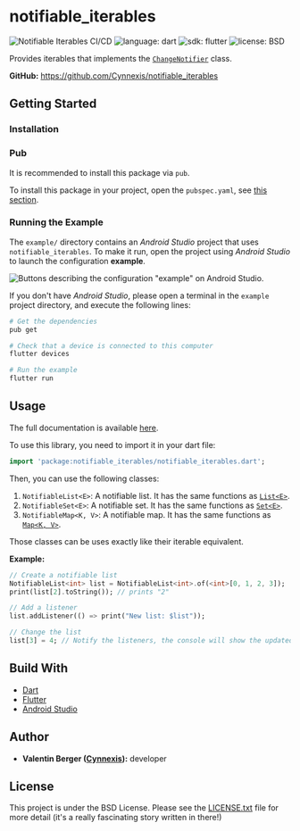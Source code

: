 # notifiable_iterables

![Notifiable Iterables CI/CD](https://github.com/Cynnexis/notifiable_iterables/workflows/Notifiable%20Iterables%20CI/CD/badge.svg) ![language: dart](https://img.shields.io/badge/lang-dart-03599C) ![sdk: flutter](https://img.shields.io/badge/sdk-flutter-45D1FD.svg) ![license: BSD](https://img.shields.io/badge/license-BSD-blue.svg)

Provides iterables that implements the [`ChangeNotifier`](https://api.flutter.dev/flutter/foundation/ChangeNotifier-class.html) class.

**GitHub:** https://github.com/Cynnexis/notifiable_iterables

## Getting Started

### Installation

### Pub

It is recommended to install this package via `pub`.

To install this package in your project, open the `pubspec.yaml`, see [this section](https://pub.dev/packages/notifiable_iterables/install).

### Running the Example

The `example/` directory contains an *Android Studio* project that uses `notifiable_iterables`.
To make it run, open the project using *Android Studio* to launch the configuration **example**.

![Buttons describing the configuration "example" on Android Studio.](https://i.imgur.com/9et70cR.png)

If you don't have *Android Studio*, please open a terminal in the `example` project directory, and execute the following lines:

```bash
# Get the dependencies
pub get

# Check that a device is connected to this computer
flutter devices

# Run the example
flutter run
```

## Usage

The full documentation is available [here](https://pub.dev/documentation/notifiable_iterables/latest/).

To use this library, you need to import it in your dart file:

```dart
import 'package:notifiable_iterables/notifiable_iterables.dart';
```

Then, you can use the following classes:

1. `NotifiableList<E>`: A notifiable list. It has the same functions as [`List<E>`](https://api.flutter.dev/flutter/dart-core/List-class.html).
2. `NotifiableSet<E>`: A notifiable set. It has the same functions as [`Set<E>`](https://api.flutter.dev/flutter/dart-core/Set-class.html).
3. `NotifiableMap<K, V>`: A notifiable map. It has the same functions as [`Map<K, V>`](https://api.flutter.dev/flutter/dart-core/Map-class.html).

Those classes can be uses exactly like their iterable equivalent.

**Example:**

```dart
// Create a notifiable list
NotifiableList<int> list = NotifiableList<int>.of(<int>[0, 1, 2, 3]);
print(list[2].toString()); // prints "2"

// Add a listener
list.addListener(() => print("New list: $list"));

// Change the list
list[3] = 4; // Notify the listeners, the console will show the updated list
```

## Build With

* [Dart](https://dart.dev/)
* [Flutter](https://flutter.dev/)
* [Android Studio](https://developer.android.com/studio)

## Author

* **Valentin Berger ([Cynnexis](https://github.com/Cynnexis)):** developer

## License

This project is under the BSD License. Please see the
[LICENSE.txt](https://github.com/Cynnexis/notifiable_iterables/blob/master/LICENSE.txt) file for
more detail (it's a really fascinating story written in there!)
